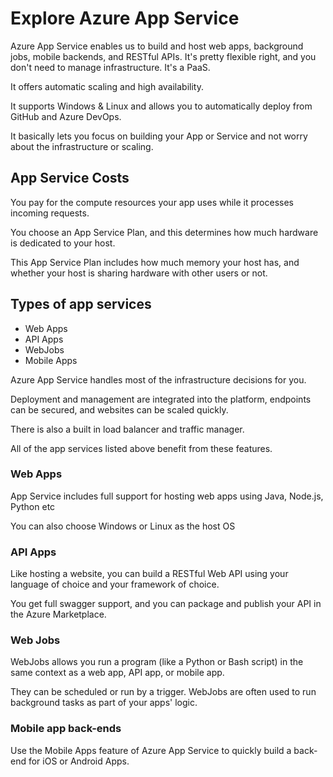 # Explore Azure App Service

Azure App Service enables us to build and host web apps, background jobs, mobile backends, and RESTful APIs. It's pretty flexible right, and you don't need to manage infrastructure. It's a PaaS.

It offers automatic scaling and high availability.

It supports Windows & Linux and allows you to automatically deploy from GitHub and Azure DevOps.

It basically lets you focus on building your App or Service and not worry about the infrastructure or scaling.

## App Service Costs

You pay for the compute resources your app uses while it processes incoming requests.

You choose an App Service Plan, and this determines how much hardware is dedicated to your host.

This App Service Plan includes how much memory your host has, and whether your host is sharing hardware with other users or not.

## Types of app services

- Web Apps
- API Apps
- WebJobs
- Mobile Apps

Azure App Service handles most of the infrastructure decisions for you.

Deployment and management are integrated into the platform, endpoints can be secured, and websites can be scaled quickly.

There is also a built in load balancer and traffic manager.

All of the app services listed above benefit from these features.

### Web Apps

App Service includes full support for hosting web apps using Java, Node.js, Python etc

You can also choose Windows or Linux as the host OS

### API Apps

Like hosting a website, you can build a RESTful Web API using your language of choice and your framework of choice.

You get full swagger support, and you can package and publish your API in the Azure Marketplace.

### Web Jobs

WebJobs allows you run a program (like a Python or Bash script) in the same context as a web app, API app, or mobile app.

They can be scheduled or run by a trigger. WebJobs are often used to run background tasks as part of your apps' logic.

### Mobile app back-ends

Use the Mobile Apps feature of Azure App Service to quickly build a back-end for iOS or Android Apps.
